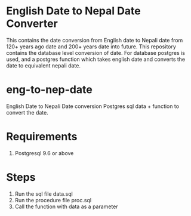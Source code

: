 # English Date to Nepal Date Converter
This contains the date conversion from English date to Nepali date from 120+ years ago date and 200+ years date into future.
This repository contains the database level conversion of date. For database postgres is used, and a postgres function which takes english date and converts the date to equivalent nepali date.

# eng-to-nep-date
English Date to Nepali Date conversion Postgres sql data + function to convert the date.

# Requirements
1. Postgresql 9.6 or above

# Steps 
1. Run the sql file data.sql
2. Run the procedure file proc.sql
3. Call the function with data as a parameter
